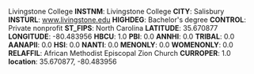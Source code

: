 
Livingstone College
**INSTNM**: Livingstone College
**CITY**: Salisbury
**INSTURL**: www.livingstone.edu
**HIGHDEG**: Bachelor's degree
**CONTROL**: Private nonprofit
**ST_FIPS**: North Carolina
**LATITUDE**: 35.670877
**LONGITUDE**: -80.483956
**HBCU**: 1.0
**PBI**: 0.0
**ANNHI**: 0.0
**TRIBAL**: 0.0
**AANAPII**: 0.0
**HSI**: 0.0
**NANTI**: 0.0
**MENONLY**: 0.0
**WOMENONLY**: 0.0
**RELAFFIL**: African Methodist Episcopal Zion Church
**CURROPER**: 1.0
**location**: 35.670877, -80.483956